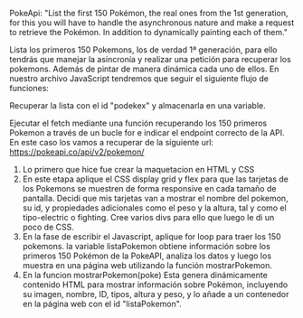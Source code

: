 PokeApi:
"List the first 150 Pokémon, the real ones from the 1st generation, for this you will have to handle the asynchronous nature and make a request to retrieve the Pokémon. In addition to dynamically painting each of them."

Lista los primeros 150 Pokemons, los de verdad 1ª generación, para ello tendrás que manejar la asincronía y realizar una petición para recuperar los pokemons. Además de pintar de manera dinámica cada uno de ellos.
En nuestro archivo JavaScript tendremos que seguir el siguiente flujo de funciones:

Recuperar la lista con el id "podekex" y almacenarla en una variable.

Ejecutar el fetch mediante una función recuperando los 150 primeros Pokemon a través de un bucle for e indicar el endpoint correcto de la API. En este caso los vamos a recuperar de la siguiente url: https://pokeapi.co/api/v2/pokemon/

1. Lo primero que hice fue crear la maquetacion en HTML y CSS
2. En este etapa aplique el CSS display grid y flex para que las tarjetas de los Pokemons se muestren de forma responsive en cada tamaño de pantalla. Decidi que mis tarjetas van a mostrar el nombre del pokemon, su id, y propiedades adicionales como el peso y la altura, tal y como el tipo-electric o fighting. Cree varios divs para ello que luego le di un poco de CSS.
3. En la fase de escribir el Javascript, aplique for loop para traer los 150 pokemons. la variable listaPokemon obtiene información sobre los primeros 150 Pokémon de la PokeAPI, analiza los datos y luego los muestra en una página web utilizando la función mostrarPokemon.
4. En la funcion mostrarPokemon(poke) Esta genera dinámicamente contenido HTML para mostrar información sobre Pokémon, incluyendo su imagen, nombre, ID, tipos, altura y peso, y lo añade a un contenedor en la página web con el id "listaPokemon".

